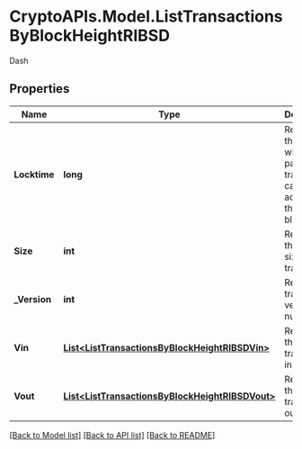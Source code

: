 # CryptoAPIs.Model.ListTransactionsByBlockHeightRIBSD
Dash

## Properties

Name | Type | Description | Notes
------------ | ------------- | ------------- | -------------
**Locktime** | **long** | Represents the time at which a particular transaction can be added to the blockchain. | 
**Size** | **int** | Represents the total size of this transaction. | 
**_Version** | **int** | Represents transaction version number. | 
**Vin** | [**List&lt;ListTransactionsByBlockHeightRIBSDVin&gt;**](ListTransactionsByBlockHeightRIBSDVin.md) | Represents the transaction inputs. | 
**Vout** | [**List&lt;ListTransactionsByBlockHeightRIBSDVout&gt;**](ListTransactionsByBlockHeightRIBSDVout.md) | Represents the transaction outputs. | 

[[Back to Model list]](../README.md#documentation-for-models) [[Back to API list]](../README.md#documentation-for-api-endpoints) [[Back to README]](../README.md)

